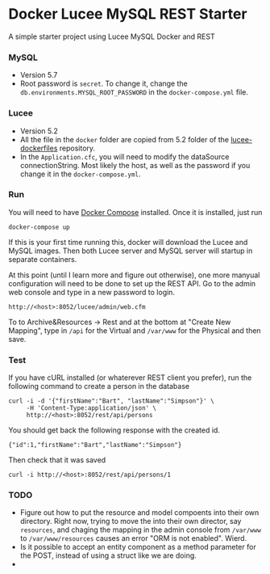 
# Docker Lucee MySQL REST Starter

A simple starter project using Lucee MySQL Docker and REST

### MySQL

* Version 5.7
* Root password is `secret`. To change it, change the `db.environments.MYSQL_ROOT_PASSWORD`
  in the `docker-compose.yml` file.


### Lucee

* Version 5.2
* All the file in the `docker` folder are copied from 5.2 folder of the [lucee-dockerfiles][lucee-github] 
  repository.
* In the `Application.cfc`, you will need to modify the dataSource connectionString. Most likely the host,
  as well as the password if you change it in the `docker-compose.yml`.

### Run

You will need to have [Docker Compose][docker-compose] installed. Once it is installed, just run

```
docker-compose up
```

If this is your first time running this, docker will download the Lucee and MySQL images. Then
both Lucee server and MySQL server will startup in separate containers.

At this point (until I learn more and figure out otherwise), one more manyual configuration will
need to be done to set up the REST API. Go to the admin web console and type in a new password to login.

```
http://<host>:8052/lucee/admin/web.cfm
```

To to Archive&Resources -> Rest and at the bottom at "Create New Mapping", type in `/api` for the
Virtual and `/var/www` for the Physical and then save.

### Test

If you have cURL installed (or whaterever REST client you prefer), run the following command
to create a person in the database

```
curl -i -d '{"firstName":"Bart", "lastName":"Simpson"}' \
     -H 'Content-Type:application/json' \
     http://<host>:8052/rest/api/persons
```

You should get back the following response with the created id.

```
{"id":1,"firstName":"Bart","lastName":"Simpson"}
```

Then check that it was saved

```
curl -i http://<host>:8052/rest/api/persons/1
```


### TODO

* Figure out how to put the resource and model compoents into their own directory. Right now, trying
  to move the into their own director, say `resources`, and chaging the mapping in the admin console
  from `/var/www` to `/var/www/resources` causes an error "ORM is not enabled". Wierd.
* Is it possible to accept an entity component as a method parameter for the POST, instead of
  using a struct like we are doing.
*



[lucee-github]: https://github.com/lucee/lucee-dockerfiles
[docker-compose]: https://docs.docker.com/compose/